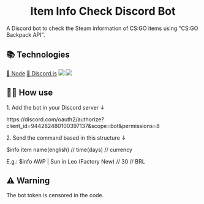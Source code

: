 <h1 align="center">Item Info Check Discord Bot</h1>
<p>A Discord bot to check the Steam information of CS:GO items using "CS:GO Backpack API".</p>

<h2>📚 Technologies</h2>
<a href="https://nodejs.org/en/">🔗 Node</a>
<a href="https://discord.js.org/#/">🔗 Discord.js</a>
<img src="https://img.shields.io/static/v1?label=npm&message=v16.13.0&color=5CAD47&style=for-the-badge&logo=Node.js"/>
<img src="https://img.shields.io/static/v1?label=npm&message=v13.6.0&color=4752C4&style=for-the-badge&logo=Discord"/>

<h2>👨‍💻 How use</h2>
<p>1. Add the bot in your Discord server ↓</p>
<p>https://discord.com/oauth2/authorize?client_id=944282480100397137&scope=bot&permissions=8</p>
<p>2. Send the command based in this structure ↓</p>
<p>$info item name(english) // time(days) // currency</p>
<p>E.g.: $info AWP | Sun in Leo (Factory New) // 30 // BRL</p>

<h2>⚠️ Warning</h2>
<p>The bot token is censored in the code.</p>
